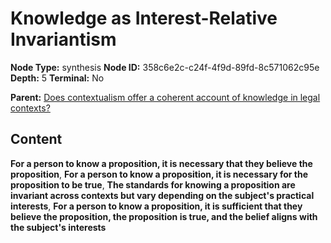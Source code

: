 # Knowledge as Interest-Relative Invariantism

**Node Type:** synthesis
**Node ID:** 358c6e2c-c24f-4f9d-89fd-8c571062c95e
**Depth:** 5
**Terminal:** No

**Parent:** [Does contextualism offer a coherent account of knowledge in legal contexts?](does-contextualism-offer-a-coherent-account-of-knowledge-in-legal-contexts-antithesis-4fd45920-e690-44af-84cd-ab3b45e9c6dc.md)

## Content

**For a person to know a proposition, it is necessary that they believe the proposition**, **For a person to know a proposition, it is necessary for the proposition to be true**, **The standards for knowing a proposition are invariant across contexts but vary depending on the subject's practical interests**, **For a person to know a proposition, it is sufficient that they believe the proposition, the proposition is true, and the belief aligns with the subject's interests**

